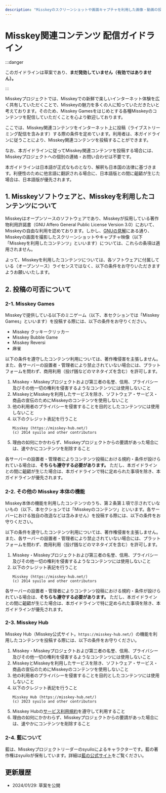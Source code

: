 ```yaml
---
description: "Misskeyのスクリーンショットや画面キャプチャを利用した画像・動画の投稿やライブ配信を行う際のガイドラインです。"
---
```


# Misskey関連コンテンツ 配信ガイドライン

:::danger

このガイドラインは草案であり、**まだ発効していません（有効ではありません）。**

:::

Misskeyプロジェクトでは、Misskeyでの新鮮で楽しいインターネット体験を広く共有していただくことで、Misskeyの魅力を多くの人に知っていただきたいと考えております。そのため、Misskey Gamesをはじめとする各種Misskeyのコンテンツを配信していただくことを心より歓迎しております。

ここでは、Misskey関連コンテンツをインターネット上に投稿（ライブストリーミング配信を含みます）する際の条件を定めています。利用者は、本ガイドラインに従うことにより、Misskey関連コンテンツを投稿することができます。

なお、本ガイドラインに従ってMisskey関連コンテンツを投稿する場合には、Misskeyプロジェクトへの個別の連絡・お問い合わせは不要です。

本ガイドラインは日本語が正式なものとなり、解釈も日本国の法律に基づきます。利便性のために他言語に翻訳される場合に、日本語版との間に齟齬が生じた場合は、日本語版が優先されます。

## 1. Misskeyソフトウェアと、Misskeyを利用したコンテンツについて

Misskeyはオープンソースのソフトウェアであり、Misskeyが採用している著作物利用許諾書（GNU Affero General Public License Version 3.0）において、Misskeyの自由な利用を認めております。しかし、[GNUの見解](https://www.gnu.org/licenses/gpl-faq.ja.html#WhatCaseIsOutputGPL)にある通り、Misskeyの画面を撮影したスクリーンショットやキャプチャ映像（以下「Misskeyを利用したコンテンツ」といいます）については、これらの条項は適用されません。

よって、Misskeyを利用したコンテンツについては、各ソフトウェアに付属している（オープンソース）ライセンスではなく、以下の条件をお守りいただきますようお願いいたします。

## 2. 投稿の可否について

### 2-1. Misskey Games

Misskeyで提供している以下のミニゲーム（以下、本セクションでは「Misskey Games」といいます）を投稿する際には、以下の条件をお守りください。

- Misskey クッキークリッカー
- Misskey Bubble Game
- Misskey Reversi
- 麻雀

以下の条件を遵守したコンテンツ利用については、著作権侵害を主張しません。また、各サーバーの設置者・管理者により禁止されていない場合には、プラットフォームを問わず、商用利用（投げ銭などのマネタイズを含む）を許可します。

1. Misskey・Misskeyプロジェクトおよび第三者の名誉、信用、プライバシー及びその他一切の権利を侵害するようなコンテンツには使用しないこと
2. MisskeyとMisskeyを利用したサービスを除き、ソフトウェア・サービス・商品の宣伝のためにMisskeyのコンテンツを使用しないこと
3. 他の利用者のプライバシーを侵害することを目的としたコンテンツには使用しないこと
4. 以下のクレジット表記を行うこと  
   ```
   Misskey (https://misskey-hub.net/)
   (c) 2014 syuilo and other contributors
   ```
5. 理由の如何にかかわらず、Misskeyプロジェクトからの要請があった場合には、速やかにコンテンツを削除すること

各サーバーの設置者・管理者によりコンテンツ投稿における規約・条件が設けられている場合は、**そちらも遵守する必要があります。** ただし、本ガイドラインとの間に齟齬が生じた場合は、本ガイドラインで特に定められた事項を除き、本ガイドラインが優先されます。

### 2-2. その他の Misskey 本体の機能

Misskey本体の機能を利用したコンテンツのうち、第２条第１項で示されていないもの（以下、本セクションでは「Misskeyのコンテンツ」といいます。各サーバーにおける独自の改造などは含みません）を投稿する際には、以下の条件をお守りください。

以下の条件を遵守したコンテンツ利用については、著作権侵害を主張しません。また、各サーバーの設置者・管理者により禁止されていない場合には、プラットフォームを問わず、商用利用（投げ銭などのマネタイズを含む）を許可します。

1. Misskey・Misskeyプロジェクトおよび第三者の名誉、信用、プライバシー及びその他一切の権利を侵害するようなコンテンツには使用しないこと
2. 以下のクレジット表記を行うこと  
   ```
   Misskey (https://misskey-hub.net/)
   (c) 2014 syuilo and other contributors
   ```

各サーバーの設置者・管理者によりコンテンツ投稿における規約・条件が設けられている場合は、**そちらも遵守する必要があります。** ただし、本ガイドラインとの間に齟齬が生じた場合は、本ガイドラインで特に定められた事項を除き、本ガイドラインが優先されます。

### 2-3. Misskey Hub

Misskey Hub（Misskey公式サイト。`https://misskey-hub.net/`）の機能を利用したコンテンツを投稿する際には、以下の条件をお守りください。

1. Misskey・Misskeyプロジェクトおよび第三者の名誉、信用、プライバシー及びその他一切の権利を侵害するようなコンテンツには使用しないこと
2. MisskeyとMisskeyを利用したサービスを除き、ソフトウェア・サービス・商品の宣伝のためにMisskeyのコンテンツを使用しないこと
3. 他の利用者のプライバシーを侵害することを目的としたコンテンツには使用しないこと
4. 以下のクレジット表記を行うこと  
   ```
   Misskey Hub (https://misskey-hub.net/)
   (c) 2023 syuilo and other contributors
   ```
5. Misskey Hubの[サービス利用規約](./1.hub-terms.md)を遵守して利用すること
6. 理由の如何にかかわらず、Misskeyプロジェクトからの要請があった場合には、速やかにコンテンツを削除すること

### 2-4. 藍について

藍は、Misskeyプロジェクトリーダーのsyuiloによるキャラクターです。藍の著作権はsyuiloが保有しています。詳細は[藍の公式サイト](https://xn--931a.moe/)をご覧ください。

<!-- TODO -->

## 更新履歴
- 2024/01/29: 草案を公開